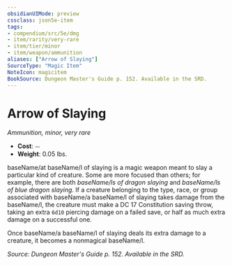 ```yaml
---
obsidianUIMode: preview
cssclass: json5e-item
tags:
- compendium/src/5e/dmg
- item/rarity/very-rare
- item/tier/minor
- item/weapon/ammunition
aliases: ["Arrow of Slaying"]
SourceType: "Magic Item"
NoteIcon: magicitem
BookSource: Dungeon Master's Guide p. 152. Available in the SRD.
---
```

# Arrow of Slaying
*Ammunition, minor, very rare*  

- **Cost**: ⏤
- **Weight**: 0.05 lbs.

baseName/at baseName/l of slaying is a magic weapon meant to slay a particular kind of creature. Some are more focused than others; for example, there are both *baseName/ls of dragon slaying* and *baseName/ls of blue dragon slaying*. If a creature belonging to the type, race, or group associated with baseName/a baseName/l of slaying takes damage from the baseName/l, the creature must make a DC 17 Constitution saving throw, taking an extra `6d10` piercing damage on a failed save, or half as much extra damage on a successful one.

Once baseName/a baseName/l of slaying deals its extra damage to a creature, it becomes a nonmagical baseName/l.

*Source: Dungeon Master's Guide p. 152. Available in the SRD.*